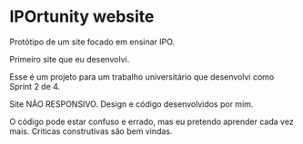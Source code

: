 # IPOrtunity website

Protótipo de um site focado em ensinar IPO.

Primeiro site que eu desenvolvi.

Esse é um projeto para um trabalho universitário que desenvolvi como Sprint 2 de 4.

Site NÃO RESPONSIVO. 
Design e código desenvolvidos por mim.

O código pode estar confuso e errado, mas eu pretendo aprender cada vez mais. Criticas construtivas são bem vindas.
